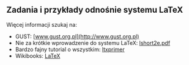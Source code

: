 Zadania i przykłady odnośnie systemu LaTeX
------------------------------------------

Więcej informacji szukaj na:

*  GUST: [www.gust.org.pl](http://www.gust.org.pl)
*  Nie za krótkie wprowadzenie do systemu LaTeX: 
[lshort2e.pdf](http://ftp.gust.org.pl/pub/CTAN/info/lshort/polish/lshort2e.pdf)
*  Bardzo fajny tutorial o wszystkim: 
[ltxprimer](http://sarovar.org/frs/download.php/120/ltxprimer-1.0.pdf)
*  Wikibooks: [LaTeX](http://en.wikibooks.org/wiki/LaTeX)
